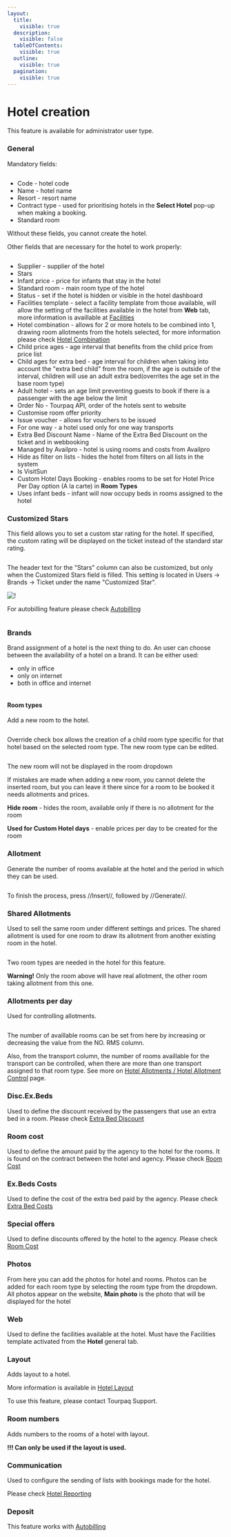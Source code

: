```yaml
---
layout:
  title:
    visible: true
  description:
    visible: false
  tableOfContents:
    visible: true
  outline:
    visible: true
  pagination:
    visible: true
---
```


# Hotel creation

This feature is available for administrator user type.

### General <a href="#general" id="general"></a>

Mandatory fields:

<figure><img src="../../.gitbook/assets/image (2) (1) (1) (1) (1) (1) (1) (1) (1) (1) (1) (1) (1).png" alt=""><figcaption></figcaption></figure>

* Code - hotel code
* Name - hotel name
* Resort - resort name
* Contract type - used for prioritising hotels in the **Select Hotel** pop-up when making a booking.
* Standard room

Without these fields, you cannot create the hotel.

Other fields that are necessary for the hotel to work properly:

<figure><img src="../../.gitbook/assets/image (3) (1) (1) (1) (1) (1) (1) (1) (1) (1) (1) (1) (1).png" alt=""><figcaption></figcaption></figure>

* Supplier - supplier of the hotel
* Stars
* Infant price - price for infants that stay in the hotel
* Standard room - main room type of the hotel
* Status - set if the hotel is hidden or visible in the hotel dashboard
* Facilities template - select a facility template from those available, will allow the setting of the facilities available in the hotel from **Web** tab, more information is availlable at [Facilities](https://docs.tourpaq.com/docs/documentation/facilities)
* Hotel combination - allows for 2 or more hotels to be combined into 1, drawing room allotments from the hotels selected, for more information please check [Hotel Combination](https://docs.tourpaq.com/docs/hotel/hotel-combination)
* Child price ages - age interval that benefits from the child price from price list
* Child ages for extra bed - age interval for children when taking into account the "extra bed child" from the room, if the age is outside of the interval, children will use an adult extra bed(overrites the age set in the base room type)
* Adult hotel - sets an age limit preventing guests to book if there is a passenger with the age below the limit
* Order No - Tourpaq API, order of the hotels sent to website
* Customise room offer priority
* Issue voucher - allows for vouchers to be issued
* For one way - a hotel used only for one way transports
* Extra Bed Discount Name - Name of the Extra Bed Discount on the ticket and in webbooking
* Managed by Availpro - hotel is using rooms and costs from Availpro
* Hide as filter on lists - hides the hotel from filters on all lists in the system
* Is VisitSun
* Custom Hotel Days Booking - enables rooms to be set for Hotel Price Per Day option (A la carte) in **Room Types**
* Uses infant beds - infant will now occupy beds in rooms assigned to the hotel

### **Customized Stars**

This field allows you to set a custom star rating for the hotel. If specified, the custom rating will be displayed on the ticket instead of the standard star rating.

<figure><img src="../../.gitbook/assets/image (5) (1) (1) (1) (1) (1) (1) (1) (1) (1) (1) (1) (1).png" alt=""><figcaption></figcaption></figure>

The header text for the "Stars" column can also be customized, but only when the Customized Stars field is filled. This setting is located in Users → Brands → Ticket under the name "Customized Star".

![!](https://docs.tourpaq.com/assets/images/customized-stars-ticket-79a66eb479e95b0411db857d7fa5c628.png)

For autobilling feature please check [Autobilling](../../autobilling/)

<figure><img src="../../.gitbook/assets/image (7) (1) (1) (1) (1) (1) (1) (1) (1) (1) (1).png" alt=""><figcaption></figcaption></figure>

### Brands <a href="#brand" id="brand"></a>

Brand assignment of a hotel is the next thing to do. An user can choose between the availability of a hotel on a brand. It can be either used:

* only in office
* only on internet
* both in office and internet

<figure><img src="../../.gitbook/assets/image (9) (1) (1) (1) (1) (1) (1) (1) (1) (1) (1).png" alt=""><figcaption></figcaption></figure>

#### Room types <a href="#room-types" id="room-types"></a>

Add a new room to the hotel.

<figure><img src="../../.gitbook/assets/image (10) (1) (1) (1) (1) (1) (1) (1) (1) (1) (1).png" alt=""><figcaption></figcaption></figure>

Override check box allows the creation of a child room type specific for that hotel based on the selected room type. The new room type can be edited.

<figure><img src="../../.gitbook/assets/image (11) (1) (1) (1) (1) (1) (1) (1) (1) (1).png" alt=""><figcaption></figcaption></figure>

The new room will not be displayed in the room dropdown

If mistakes are made when adding a new room, you cannot delete the inserted room, but you can leave it there since for a room to be booked it needs allotments and prices.

**Hide room** - hides the room, available only if there is no allotment for the room

**Used for Custom Hotel days** - enable prices per day to be created for the room

### Allotment <a href="#allotment" id="allotment"></a>

Generate the number of rooms available at the hotel and the period in which they can be used.

<figure><img src="../../.gitbook/assets/image (13) (1) (1) (1) (1) (1) (1) (1) (1).png" alt=""><figcaption></figcaption></figure>

To finish the process, press //Insert//, followed by //Generate//.

### Shared Allotments <a href="#shared-allotments" id="shared-allotments"></a>

Used to sell the same room under different settings and prices. The shared allotment is used for one room to draw its allotment from another existing room in the hotel.

<figure><img src="../../.gitbook/assets/image (14) (1) (1) (1) (1) (1) (1) (1).png" alt=""><figcaption></figcaption></figure>

Two room types are needed in the hotel for this feature.&#x20;

**Warning!** Only the room above will have real allotment, the other room taking allotment from this one.

### Allotments per day <a href="#allotments-per-day" id="allotments-per-day"></a>

Used for controlling allotments.

<figure><img src="../../.gitbook/assets/image (62) (1).png" alt=""><figcaption></figcaption></figure>

The number of availlable rooms can be set from here by increasing or decreasing the value from the NO. RMS column.

Also, from the transport column, the number of rooms availlable for the transport can be controlled, when there are more than one transport assigned to that room type. See more on [Hotel Allotments / Hotel Allotment Control](https://docs.tourpaq.com/docs/hotel/hotel-allotments) page.

### Disc.Ex.Beds <a href="#discexbeds" id="discexbeds"></a>

Used to define the discount received by the passengers that use an extra bed in a room. Please check [Extra Bed Discount](https://docs.tourpaq.com/docs/hotel/extra-bed-discount)

### Room cost <a href="#room-cost" id="room-cost"></a>

Used to define the amount paid by the agency to the hotel for the rooms. It is found on the contract between the hotel and agency. Please check [Room Cost](https://docs.tourpaq.com/docs/hotel/room-cost)

### Ex.Beds Costs <a href="#exbeds-costs" id="exbeds-costs"></a>

Used to define the cost of the extra bed paid by the agency. Please check [Extra Bed Costs](https://docs.tourpaq.com/docs/hotel/extra-bed-costs)

### Special offers <a href="#special-offers" id="special-offers"></a>

Used to define discounts offered by the hotel to the agency. Please check [Room Cost](https://docs.tourpaq.com/docs/hotel/room-cost)

### Photos <a href="#photos" id="photos"></a>

From here you can add the photos for hotel and rooms. Photos can be added for each room type by selecting the room type from the dropdown. All photos appear on the website, **Main photo** is the photo that will be displayed for the hotel

### Web <a href="#web" id="web"></a>

Used to define the facilities available at the hotel. Must have the Facilities template activated from the **Hotel** general tab.

### Layout <a href="#layout" id="layout"></a>

Adds layout to a hotel.

More information is available in [Hotel Layout](https://docs.tourpaq.com/docs/hotel/hotel-layout)

To use this feature, please contact Tourpaq Support.

### Room numbers <a href="#room-numbers" id="room-numbers"></a>

Adds numbers to the rooms of a hotel with layout.

**!!! Can only be used if the layout is used.**

### Communication <a href="#communication" id="communication"></a>

Used to configure the sending of lists with bookings made for the hotel.

Please check [Hotel Reporting](https://docs.tourpaq.com/docs/hotel/hotel-reporting)

### Deposit <a href="#deposit" id="deposit"></a>

This feature works with [Autobilling](../../autobilling/)
